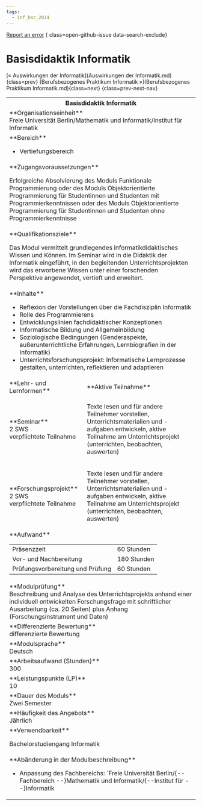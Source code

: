 ```yaml
---
tags:
  - inf_bsc_2014
---
```

[Report an error](https://github.com/SGSSGene/FUB-SUP/issues/new?title=Error%20in%20%22Basisdidaktik%20Informatik%22&body=There%20seems%20to%20be%20an%20error%20in%20module%20%22Basisdidaktik%20Informatik%22%2E%0A%0A%3CDescribe%20here%20a%20slightly%20more%20detailed%20description%20of%20what%20is%20wrong%3E&labels=bug)
{ class=open-github-issue data-search-exclude}

# Basisdidaktik Informatik

[« Auswirkungen der Informatik](Auswirkungen der Informatik.md){class=prev}
[Berufsbezogenes Praktikum Informatik »](Berufsbezogenes Praktikum Informatik.md){class=next}
{class=prev-next-nav}

<table markdown id="moduledesc">
<tr markdown class="moduledesc_head"><th colspan="2">Basisdidaktik Informatik </th></tr>
<tr markdown><td colspan="2">**Organisationseinheit**   <br>Freie Universität Berlin/Mathematik und Informatik/Institut für Informatik</td></tr>

<tr markdown><td colspan="2">**Bereich**<br>


- Vertiefungsbereich

</td></tr>

<tr markdown><td colspan="2">**Zugangsvoraussetzungen** <br>

Erfolgreiche Absolvierung des Moduls Funktionale Programmierung oder des Moduls
Objektorientierte Programmierung für Studentinnen und Studenten mit Programmierkenntnissen oder des Moduls
Objektorientierte Programmierung für Studentinnen und Studenten ohne Programmierkenntnisse


</td></tr>
<tr markdown><td colspan="2">**Qualifikationsziele**    <br>

Das Modul vermittelt grundlegendes informatikdidaktisches Wissen und Können.
Im Seminar wird in die Didaktik der Informatik eingeführt, in den
begleitenden Unterrichtsprojekten wird das erworbene Wissen unter einer
forschenden Perspektive angewendet, vertieft und erweitert.


</td></tr>
<tr markdown><td colspan="2">**Inhalte**                <br>


- Reflexion der Vorstellungen über die Fachdisziplin Informatik
- Rolle des Programmierens
- Entwicklungslinien fachdidaktischer Konzeptionen
- Informatische Bildung und Allgemeinbildung
- Soziologische Bedingungen (Genderaspekte, außerunterrichtliche
  Erfahrungen, Lernbiografien in der Informatik)
- Unterrichtsforschungsprojekt: Informatische Lernprozesse gestalten,
  unterrichten, reflektieren und adaptieren


</td></tr>

<tr markdown><td>**Lehr- und Lernformen**</td><td>**Aktive Teilnahme**</td></tr>
<tr markdown><td> **Seminar** <br>2 SWS <br> verpflichtete Teilnahme</td><td>

Texte lesen und für andere Teilnehmer vorstellen,
Unterrichtsmaterialien und -aufgaben entwickeln, aktive Teilnahme am
Unterrichtsprojekt (unterrichten, beobachten, auswerten)
</td></tr>
<tr markdown><td> **Forschungsprojekt** <br>2 SWS <br> verpflichtete Teilnahme</td><td>

Texte lesen und für andere Teilnehmer vorstellen,
Unterrichtsmaterialien und -aufgaben entwickeln, aktive Teilnahme am
Unterrichtsprojekt (unterrichten, beobachten, auswerten)
</td></tr>
<tr markdown><td colspan="2">**Aufwand**                <br>
<table class="aufwand_table">
<tr><td>Präsenzzeit</td><td>60 Stunden</td></tr>
<tr><td>Vor- und Nachbereitung</td><td>180 Stunden</td></tr>
<tr><td>Prüfungsvorbereitung und Prüfung</td><td>60 Stunden</td></tr>
</table>

</td></tr>
<tr markdown><td colspan="2">**Modulprüfung**             <br>Beschreibung und Analyse des Unterrichtsprojekts anhand einer individuell
entwickelten Forschungsfrage mit schriftlicher Ausarbeitung (ca. 20 Seiten)
plus Anhang (Forschungsinstrument und Daten)


</td></tr>
<tr markdown><td colspan="2">**Differenzierte Bewertung** <br>differenzierte Bewertung

</td></tr>
<tr markdown><td colspan="2">**Modulsprache**             <br>Deutsch</td></tr>
<tr markdown><td colspan="2">**Arbeitsaufwand (Stunden)** <br>300</td></tr>
<tr markdown><td colspan="2">**Leistungspunkte (LP)**     <br>10</td></tr>
<tr markdown><td colspan="2">**Dauer des Moduls**         <br>Zwei Semester</td></tr>
<tr markdown><td colspan="2">**Häufigkeit des Angebots**  <br>Jährlich</td></tr>
<tr markdown><td colspan="2">**Verwendbarkeit**           <br>

Bachelorstudiengang Informatik


</td></tr>
<tr markdown><td colspan="2">**Abänderung in der Modulbeschreibung**<br>


- Anpassung des Fachbereichs: `Freie Universität Berlin/{--Fachbereich --}Mathematik und Informatik/{--Institut für --}Informatik

</td></tr>

</table>
